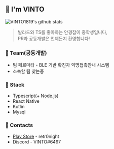 ## 🌠 I'm VINTO
![VINTO1819's github stats](https://github-readme-stats.vercel.app/api?username=VINTO1819&show_icons=true&hide_border=true)
> 발라드와 TS를 좋아하는 안경잡이 중학생입니다,   
> PR과 공동개발은 언제든지 환영합니다! 

### 🧾 Team(공동개발)
 * 팀 페르마타 - BLE 기반 확진자 익명접촉안내 시스템
 * 소속할 팀 찾는중

### 🧭 Stack
 * Typescript(+ Node.js)
 * React Native
 * Kotlin
 * Mysql

### 📱 Contacts
 * [Play Store](https://play.google.com/store/apps/developer?id=retr0night) - retr0night
 * Discord - VINTO#6497